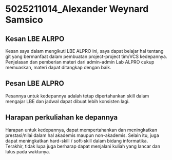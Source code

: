 # 5025211014_Alexander Weynard Samsico

## Kesan LBE ALRPO
Kesan saya dalam mengikuti LBE ALPRO ini, saya dapat belajar hal tentang git yang bermanfaat dalam pembuatan project-project tim/VCS kedepannya. Penjelasan dan pemberian materi dari admin-admin Lab ALPRO cukup memuaskan, materi dapat ditangkap dengan baik. 

## Pesan LBE ALPRO
Pesannya untuk kedepannya adalah tetap dipertahankan skill dalam mengajar LBE dan jadwal dapat dibuat lebih konsisten lagi.

## Harapan perkuliahan ke depannya
Harapan untuk kedepannya, dapat mempertahankan dan meningkatkan prestasi/nilai dalam hal akademis maupun non-akademis. Selain itu, juga dapat meningkatkan hard-skill / soft-skill dalam bidang informatika. Terakhir, tidak lupa juga berharap dapat menjalani kuliah yang lancar dan lulus pada waktunya.
